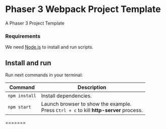 # Phaser 3 Webpack Project Template

A Phaser 3 Project Template

### Requirements

We need [Node.js](https://nodejs.org) to install and run scripts.

## Install and run

Run next commands in your terminal:

| Command | Description |
|---------|-------------|
| `npm install` | Install dependencies. |
| `npm start` | Launch browser to show the example. <br> Press `Ctrl + c` to kill **http-server** process. |
=======
